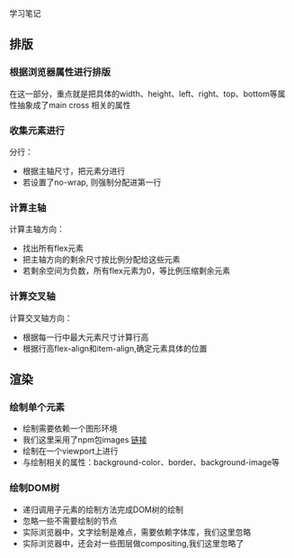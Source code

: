 学习笔记

## 排版 ##
### 根据浏览器属性进行排版 ###

在这一部分，重点就是把具体的width、height、left、right、top、bottom等属性抽象成了main cross 相关的属性

### 收集元素进行 ###

分行：

- 根据主轴尺寸，把元素分进行
- 若设置了no-wrap, 则强制分配进第一行

### 计算主轴 ###

计算主轴方向：

- 找出所有flex元素
- 把主轴方向的剩余尺寸按比例分配给这些元素
- 若剩余空间为负数，所有flex元素为0，等比例压缩剩余元素

### 计算交叉轴 ###

计算交叉轴方向：

- 根据每一行中最大元素尺寸计算行高
- 根据行高flex-align和item-align,确定元素具体的位置

## 渲染 ##

### 绘制单个元素 ###

- 绘制需要依赖一个图形环境
- 我们这里采用了npm包images [链接](https://www.npmjs.com/package/images)
- 绘制在一个viewport上进行
- 与绘制相关的属性：background-color、border、background-image等

###  绘制DOM树 ###

- 递归调用子元素的绘制方法完成DOM树的绘制
- 忽略一些不需要绘制的节点
- 实际浏览器中，文字绘制是难点，需要依赖字体库，我们这里忽略
- 实际浏览器中，还会对一些图层做compositing,我们这里忽略了